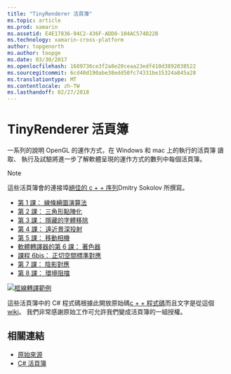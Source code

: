 ```yaml
---
title: "TinyRenderer 活頁簿"
ms.topic: article
ms.prod: xamarin
ms.assetid: E4E17836-94C2-436F-ADD8-104AC574D22B
ms.technology: xamarin-cross-platform
author: topgenorth
ms.author: toopge
ms.date: 03/30/2017
ms.openlocfilehash: 1689736ce3f2a8e20ceaa23edf410d3892038522
ms.sourcegitcommit: 6cd40d190abe38edd50fc74331be15324a845a28
ms.translationtype: MT
ms.contentlocale: zh-TW
ms.lasthandoff: 02/27/2018
---
```

# <a name="tinyrenderer-workbooks"></a>TinyRenderer 活頁簿

一系列的說明 OpenGL 的運作方式，在 Windows 和 mac 上的執行的活頁簿 讀取、 執行及試驗將進一步了解軟體呈現的運作方式的數列中每個活頁簿。

> [!NOTE]
> 這些活頁簿會的連接埠[絕佳的 c + + 序列](https://github.com/ssloy/tinyrenderer/wiki)Dmitry Sokolov 所撰寫。

-    [第 1 課： 線條繪圖演算法](https://developer.xamarin.com/workbooks/graphics/tiny-renderer/lesson1.workbook)
-    [第 2 課： 三角形點陣化](https://developer.xamarin.com/workbooks/graphics/tiny-renderer/lesson2.workbook)
-    [第 3 課： 隱藏的字體移除](https://developer.xamarin.com/workbooks/graphics/tiny-renderer/lesson3.workbook)
-    [第 4 課： 遠近景深投射](https://developer.xamarin.com/workbooks/graphics/tiny-renderer/lesson4.workbook)
-    [第 5 課： 移動相機](https://developer.xamarin.com/workbooks/graphics/tiny-renderer/lesson5.workbook)
-    [軟體轉譯器的第 6 課： 著色器](https://developer.xamarin.com/workbooks/graphics/tiny-renderer/lesson6.workbook)
-    [課程 6bis： 正切空間標準對應](https://developer.xamarin.com/workbooks/graphics/tiny-renderer/lesson6bis.workbook)
-    [第 7 課： 陰影對應](https://developer.xamarin.com/workbooks/graphics/tiny-renderer/lesson7.workbook)
-    [第 8 課： 環境阻擋](https://developer.xamarin.com/workbooks/graphics/tiny-renderer/lesson8.workbook)

[ ![](tinyrenderer-images/tinyrenderer-sml.png "框線轉譯範例")](tinyrenderer-images/tinyrenderer.png)

這些活頁簿中的 C# 程式碼根據此開放原始碼[c + + 程式碼](https://github.com/ssloy/tinyrenderer)而且文字是從這個[wiki](https://github.com/ssloy/tinyrenderer/wiki/)。 我們非常感謝原始工作可允許我們變成活頁簿的一組授權。


## <a name="related-links"></a>相關連結

- [原始來源](https://github.com/ssloy/tinyrenderer/blob/master/README.md)
- [C# 活頁簿](https://github.com/xamarin/Workbooks/tree/master/graphics/tiny-renderer)
